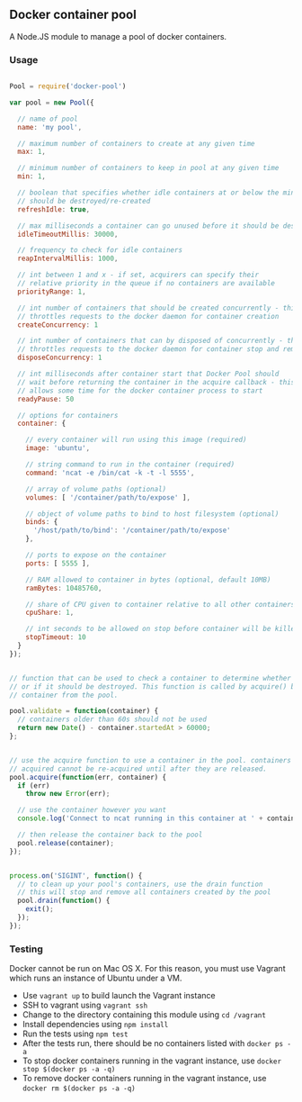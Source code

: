 ## Docker container pool

A Node.JS module to manage a pool of docker containers.


### Usage

```javascript

Pool = require('docker-pool')

var pool = new Pool({

  // name of pool
  name: 'my pool',

  // maximum number of containers to create at any given time
  max: 1,

  // minimum number of containers to keep in pool at any given time
  min: 1,

  // boolean that specifies whether idle containers at or below the min threshold
  // should be destroyed/re-created
  refreshIdle: true,

  // max milliseconds a container can go unused before it should be destroyed
  idleTimeoutMillis: 30000,

  // frequency to check for idle containers
  reapIntervalMillis: 1000,

  // int between 1 and x - if set, acquirers can specify their
  // relative priority in the queue if no containers are available
  priorityRange: 1,

  // int number of containers that should be created concurrently - this setting
  // throttles requests to the docker daemon for container creation
  createConcurrency: 1

  // int number of containers that can by disposed of concurrently - this setting
  // throttles requests to the docker daemon for container stop and remove
  disposeConcurrency: 1

  // int milliseconds after container start that Docker Pool should
  // wait before returning the container in the acquire callback - this setting
  // allows some time for the docker container process to start
  readyPause: 50

  // options for containers
  container: {

    // every container will run using this image (required)
    image: 'ubuntu',

    // string command to run in the container (required)
    command: 'ncat -e /bin/cat -k -t -l 5555',

    // array of volume paths (optional)
    volumes: [ '/container/path/to/expose' ],

    // object of volume paths to bind to host filesystem (optional)
    binds: {
      '/host/path/to/bind': '/container/path/to/expose'
    },

    // ports to expose on the container
    ports: [ 5555 ],

    // RAM allowed to container in bytes (optional, default 10MB)
    ramBytes: 10485760,

    // share of CPU given to container relative to all other containers (optional, default 1)
    cpuShare: 1,

    // int seconds to be allowed on stop before container will be killed (optional, default 10)
    stopTimeout: 10
  }
});


// function that can be used to check a container to determine whether it is OK to use,
// or if it should be destroyed. This function is called by acquire() before returning a
// container from the pool.

pool.validate = function(container) {
  // containers older than 60s should not be used
  return new Date() - container.startedAt > 60000;
};


// use the acquire function to use a container in the pool. containers that have been
// acquired cannot be re-acquired until after they are released.
pool.acquire(function(err, container) {
  if (err)
    throw new Error(err);

  // use the container however you want
  console.log('Connect to ncat running in this container at ' + container.ip + ':5555');

  // then release the container back to the pool
  pool.release(container);
});


process.on('SIGINT', function() {
  // to clean up your pool's containers, use the drain function
  // this will stop and remove all containers created by the pool
  pool.drain(function() {
    exit();
  });
});

```


### Testing

Docker cannot be run on Mac OS X. For this reason, you must use Vagrant which runs an instance of Ubuntu under a VM.

* Use `vagrant up` to build launch the Vagrant instance
* SSH to vagrant using `vagrant ssh`
* Change to the directory containing this module using `cd /vagrant`
* Install dependencies using `npm install`
* Run the tests using `npm test`
* After the tests run, there should be no containers listed with `docker ps -a`
* To stop docker containers running in the vagrant instance, use `docker stop $(docker ps -a -q)`
* To remove docker containers running in the vagrant instance, use `docker rm $(docker ps -a -q)`